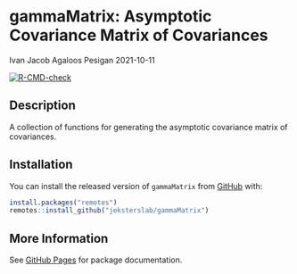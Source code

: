 gammaMatrix: Asymptotic Covariance Matrix of Covariances
================
Ivan Jacob Agaloos Pesigan
2021-10-11

<!-- README.md is generated from README.Rmd. Please edit that file -->
<!-- badges: start -->

[![R-CMD-check](https://github.com/jeksterslab/gammaMatrix/workflows/R-CMD-check/badge.svg)](https://github.com/jeksterslab/gammaMatrix/actions)
<!-- badges: end -->

## Description

A collection of functions for generating the asymptotic covariance
matrix of covariances.

## Installation

You can install the released version of `gammaMatrix` from
[GitHub](https://github.com/jeksterslab/gammaMatrix) with:

``` r
install.packages("remotes")
remotes::install_github("jeksterslab/gammaMatrix")
```

## More Information

See [GitHub Pages](https://jeksterslab.github.io/gammaMatrix/index.html)
for package documentation.
